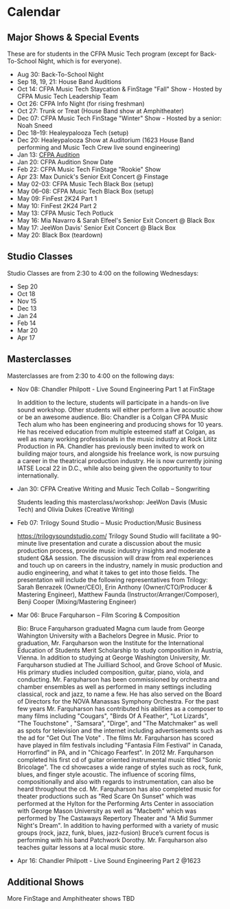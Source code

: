 # Calendar


## Major Shows & Special Events

These are for students in the CFPA Music Tech program (except for Back-To-School Night, which is for everyone).

- Aug 30: Back-To-School Night
- Sep 18, 19, 21: House Band Auditions
- Oct 14: CFPA Music Tech Staycation & FinStage "Fall" Show - Hosted by CFPA Music Tech Leadership Team
- Oct 26: CFPA Info Night (for rising freshman)
- Oct 27: Trunk or Treat (House Band show at Amphitheater)
- Dec 07: CFPA Music Tech FinStage "Winter" Show - Hosted by a senior: Noah Sneed
- Dec 18–19: Healeypalooza Tech (setup)
- Dec 20: Healeypalooza Show at Auditorium (1623 House Band performing and Music Tech Crew live sound engineering)
- Jan 13: [CFPA Audition](https://colganhs.pwcs.edu/cfpa/auditions/) 
- Jan 20: CFPA Audition Snow Date
- Feb 22: CFPA Music Tech FinStage "Rookie" Show
- Apr 23: Max Dunick's Senior Exit Concert @ Finstage
- May 02-03: CFPA Music Tech Black Box (setup)
- May 06–08: CFPA Music Tech Black Box (setup)
- May 09: FinFest 2K24 Part 1
- May 10: FinFest 2K24 Part 2
- May 13: CFPA Music Tech Potluck
- May 16: Mia Navarro & Sarah Elfeel's Senior Exit Concert @ Black Box
- May 17: JeeWon Davis' Senior Exit Concert @ Black Box
- May 20: Black Box (teardown)


## Studio Classes

Studio Classes are from 2:30 to 4:00 on the following Wednesdays:

- Sep 20
- Oct 18
- Nov 15
- Dec 13
- Jan 24
- Feb 14
- Mar 20
- Apr 17

## Masterclasses

Masterclasses are from 2:30 to 4:00 on the following days:

- Nov 08: Chandler Philpott - Live Sound Engineering Part 1 at FinStage

  In addition to the lecture, students will participate in a hands-on live sound workshop. Other students will either perform a live 
  acoustic show or be an awesome audience.
  Bio: Chandler is a Colgan CFPA Music Tech alum who has been engineering and producing shows for 10 years. He has received education from    multiple esteemed staff at Colgan, as well as many working professionals in the music industry at Rock Lititz Production in PA. 
  Chandler has previously been invited to work on building major tours, and alongside his freelance work, is now pursuing a career in the     theatrical production industry. He is now currently joining IATSE Local 22 in D.C., while also being given the opportunity to tour          internationally.
  
- Jan 30: CFPA Creative Writing and Music Tech Collab – Songwriting

  Students leading this masterclass/workshop: JeeWon Davis (Music Tech) and Olivia Dukes (Creative Writing)
  
- Feb 07: Trilogy Sound Studio – Music Production/Music Business

  https://trilogysoundstudio.com/
  Trilogy Sound Studio will facilitate a 90-minute live presentation and
  curate a discussion about the music production process, provide
  music industry insights and moderate a student Q&A session. The
  discussion will draw from real experiences and touch up on careers
  in the industry, namely in music production and audio engineering,
  and what it takes to get into those fields.
  The presentation will include the following representatives from
  Trilogy: Sarah Benrazek (Owner/CEO), Erin Anthony (Owner/CTO/Producer & Mastering Engineer), Matthew Faunda            (Instructor/Arranger/Composer), Benji Cooper (Mixing/Mastering Engineer)
  
- Mar 06: Bruce Farquharson – Film Scoring & Composition

  Bio: Bruce Farquharson graduated Magna cum laude from George Wahington University with a Bachelors Degree in Music. Prior to graduation, Mr. Farquharson won the Institute for the International Education of Students Merit Scholarship to study composition in Austria, Vienna. In addition to studying at George Washington University, Mr. Farquharson studied at The Juilliard School, and Grove School of Music. His primary studies included composition, guitar, piano, viola, and conducting. Mr. Farquharson has been commissioned by orchestra and chamber ensembles as well as performed in many settings including classical, rock and jazz, to name a few. He has also served on the Board of Directors for the NOVA Manassas Symphony Orchestra.  For the past few years Mr. Farquharson has contributed his abilities as a composer to many films including "Cougars", "Birds Of A Feather", "Lot Lizards", "The Touchstone" , "Samsara", "Dirge",  and "The Matchmaker" as well as spots for television and the internet including advertisements such as the ad for "Get Out The Vote" . The films Mr. Farquharson has scored have played in film festivals including "Fantasia Film Festival" in Canada, Horrorfind" in PA, and in "Chicago Fearfest". In 2012 Mr. Farquharson completed his first cd of guitar oriented instrumental music titled "Sonic Bricolage". The cd showcases a wide range of styles such as rock, funk, blues, and finger style acoustic. The influence of scoring films, compositionally and also with regards to instrumentation, can also be heard throughout the cd.  Mr. Farquharson has also completed music for theater productions such as "Red Scare On Sunset" which was performed at the Hylton for the Performing Arts Center in association with George Mason University as well as "Macbeth" which was performed by The Castaways Repertory Theater and "A Mid Summer Night's Dream". In addition to having performed with a variety of music groups (rock, jazz, funk, blues, jazz-fusion) Bruce’s current focus is performing with his band Patchwork Dorothy. Mr. Farquharson also teaches guitar lessons at a local music store.

- Apr 16: Chandler Philpott - Live Sound Engineering Part 2 @1623

## Additional Shows

More FinStage and Amphitheater shows TBD
